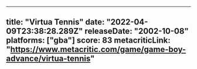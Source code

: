
---
title: "Virtua Tennis"
date: "2022-04-09T23:38:28.289Z"
releaseDate: "2002-10-08"
platforms: ["gba"]
score: 83
metacriticLink: "https://www.metacritic.com/game/game-boy-advance/virtua-tennis"
---
